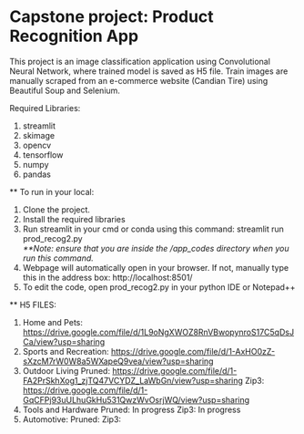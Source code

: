 # Capstone project: Product Recognition App

This project is an image classification application using Convolutional Neural Network, where trained model is saved as H5 file. Train images are manually scraped from an e-commerce website (Candian Tire) using Beautiful Soup and Selenium.

Required Libraries:

1. streamlit
2. skimage
3. opencv
4. tensorflow
5. numpy
6. pandas

** To run in your local:

1. Clone the project.
2. Install the required libraries 
3. Run streamlit in your cmd or conda using this command: streamlit run prod_recog2.py <br>
   <i>**Note: ensure that you are inside the <project>/app_codes directory when you run this command.</i>
4. Webpage will automatically open in your browser. If not, manually type this in the address box: http://localhost:8501/
5. To edit the code, open prod_recog2.py in your python IDE or Notepad++

** H5 FILES:
1. Home and Pets: https://drive.google.com/file/d/1L9oNgXWOZ8RnVBwopynroS17C5qDsJCa/view?usp=sharing
2. Sports and Recreation: https://drive.google.com/file/d/1-AxHO0zZ-sXzcM7rW0W8a5WXapeQ9vea/view?usp=sharing
3. Outdoor Living 
   Pruned: https://drive.google.com/file/d/1-FA2PrSkhXog1_zjTQ47VCYDZ_LaWbGn/view?usp=sharing
   Zip3: https://drive.google.com/file/d/1-GqCFPj93uULhuGkHu531QwzWvOsrjWQ/view?usp=sharing
4. Tools and Hardware
   Pruned: In progress
   Zip3: In progress
5. Automotive:
   Pruned:
   Zip3:
